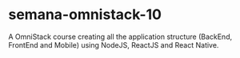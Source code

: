 # semana-omnistack-10
A OmniStack course creating all the application structure (BackEnd, FrontEnd and Mobile) using NodeJS, ReactJS and React Native.
